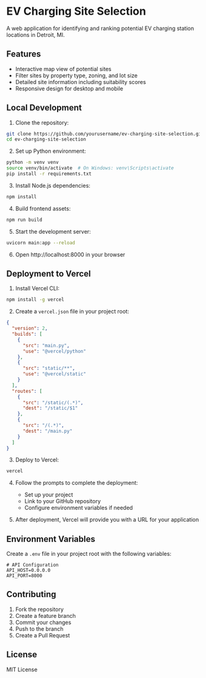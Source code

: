 # EV Charging Site Selection

A web application for identifying and ranking potential EV charging station locations in Detroit, MI.

## Features

- Interactive map view of potential sites
- Filter sites by property type, zoning, and lot size
- Detailed site information including suitability scores
- Responsive design for desktop and mobile

## Local Development

1. Clone the repository:
```bash
git clone https://github.com/yourusername/ev-charging-site-selection.git
cd ev-charging-site-selection
```

2. Set up Python environment:
```bash
python -m venv venv
source venv/bin/activate  # On Windows: venv\Scripts\activate
pip install -r requirements.txt
```

3. Install Node.js dependencies:
```bash
npm install
```

4. Build frontend assets:
```bash
npm run build
```

5. Start the development server:
```bash
uvicorn main:app --reload
```

6. Open http://localhost:8000 in your browser

## Deployment to Vercel

1. Install Vercel CLI:
```bash
npm install -g vercel
```

2. Create a `vercel.json` file in your project root:
```json
{
  "version": 2,
  "builds": [
    {
      "src": "main.py",
      "use": "@vercel/python"
    },
    {
      "src": "static/**",
      "use": "@vercel/static"
    }
  ],
  "routes": [
    {
      "src": "/static/(.*)",
      "dest": "/static/$1"
    },
    {
      "src": "/(.*)",
      "dest": "/main.py"
    }
  ]
}
```

3. Deploy to Vercel:
```bash
vercel
```

4. Follow the prompts to complete the deployment:
   - Set up your project
   - Link to your GitHub repository
   - Configure environment variables if needed

5. After deployment, Vercel will provide you with a URL for your application

## Environment Variables

Create a `.env` file in your project root with the following variables:
```
# API Configuration
API_HOST=0.0.0.0
API_PORT=8000
```

## Contributing

1. Fork the repository
2. Create a feature branch
3. Commit your changes
4. Push to the branch
5. Create a Pull Request

## License

MIT License 